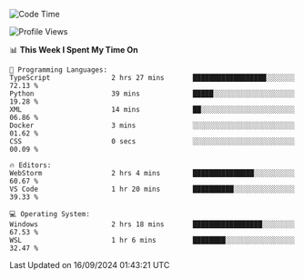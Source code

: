<!--START_SECTION:waka-->
![Code Time](http://img.shields.io/badge/Code%20Time-724%20hrs%2048%20mins-blue)

![Profile Views](http://img.shields.io/badge/Profile%20Views-8-blue)

📊 **This Week I Spent My Time On** 

```text
💬 Programming Languages: 
TypeScript               2 hrs 27 mins       ██████████████████░░░░░░░   72.13 % 
Python                   39 mins             █████░░░░░░░░░░░░░░░░░░░░   19.28 % 
XML                      14 mins             ██░░░░░░░░░░░░░░░░░░░░░░░   06.86 % 
Docker                   3 mins              ░░░░░░░░░░░░░░░░░░░░░░░░░   01.62 % 
CSS                      0 secs              ░░░░░░░░░░░░░░░░░░░░░░░░░   00.09 % 

🔥 Editors: 
WebStorm                 2 hrs 4 mins        ███████████████░░░░░░░░░░   60.67 % 
VS Code                  1 hr 20 mins        ██████████░░░░░░░░░░░░░░░   39.33 % 

💻 Operating System: 
Windows                  2 hrs 18 mins       █████████████████░░░░░░░░   67.53 % 
WSL                      1 hr 6 mins         ████████░░░░░░░░░░░░░░░░░   32.47 % 
```


 Last Updated on 16/09/2024 01:43:21 UTC
<!--END_SECTION:waka-->
